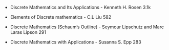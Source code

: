 * Discrete Mathematics and Its Applications - Kenneth H. Rosen 3.1k

* Elements of Discrete mathematics - C.L Liu 582

* Discrete Mathematics (Schaum’s Outline) - Seymour Lipschutz and Marc Laras Lipson 291

* Discrete Mathematics with Applications - Susanna S. Epp 283
